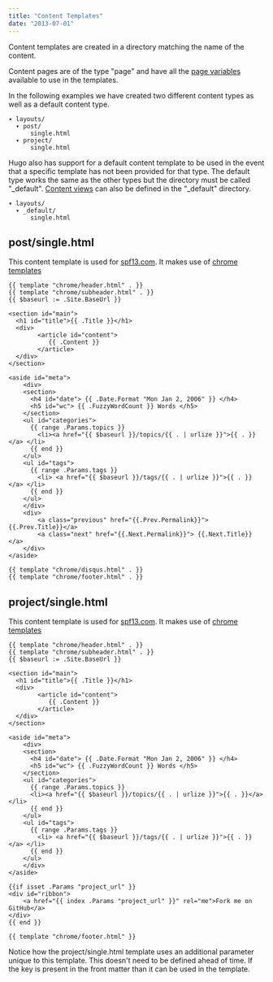 ```yaml
---
title: "Content Templates"
date: "2013-07-01"
---
```


Content templates are created in a directory matching the name of the content.

Content pages are of the type "page" and have all the [page
variables](/layout/variables/) available to use in the templates.

In the following examples we have created two different content types as well as
a default content type.

    ▾ layouts/
      ▾ post/
          single.html
      ▾ project/
          single.html

Hugo also has support for a default content template to be used in the event
that a specific template has not been provided for that type. The default type
works the same as the other types but the directory must be called "_default".
[Content views](/layout/views) can also be defined in the "_default" directory.


    ▾ layouts/
      ▾ _default/
          single.html




## post/single.html
This content template is used for [spf13.com](http://spf13.com).
It makes use of [chrome templates](/layout/chrome)

    {{ template "chrome/header.html" . }}
    {{ template "chrome/subheader.html" . }}
    {{ $baseurl := .Site.BaseUrl }}

    <section id="main">
      <h1 id="title">{{ .Title }}</h1>
      <div>
            <article id="content">
               {{ .Content }}
            </article>
      </div>
    </section>

    <aside id="meta">
        <div>
        <section>
          <h4 id="date"> {{ .Date.Format "Mon Jan 2, 2006" }} </h4>
          <h5 id="wc"> {{ .FuzzyWordCount }} Words </h5>
        </section>
        <ul id="categories">
          {{ range .Params.topics }}
            <li><a href="{{ $baseurl }}/topics/{{ . | urlize }}">{{ . }}</a> </li>
          {{ end }}
        </ul>
        <ul id="tags">
          {{ range .Params.tags }}
            <li> <a href="{{ $baseurl }}/tags/{{ . | urlize }}">{{ . }}</a> </li>
          {{ end }}
        </ul>
        </div>
        <div>
            <a class="previous" href="{{.Prev.Permalink}}"> {{.Prev.Title}}</a>
            <a class="next" href="{{.Next.Permalink}}"> {{.Next.Title}}</a>
        </div>
    </aside>

    {{ template "chrome/disqus.html" . }}
    {{ template "chrome/footer.html" . }}


## project/single.html
This content template is used for [spf13.com](http://spf13.com).
It makes use of [chrome templates](/layout/chrome)


    {{ template "chrome/header.html" . }}
    {{ template "chrome/subheader.html" . }}
    {{ $baseurl := .Site.BaseUrl }}

    <section id="main">
      <h1 id="title">{{ .Title }}</h1>
      <div>
            <article id="content">
               {{ .Content }}
            </article>
      </div>
    </section>

    <aside id="meta">
        <div>
        <section>
          <h4 id="date"> {{ .Date.Format "Mon Jan 2, 2006" }} </h4>
          <h5 id="wc"> {{ .FuzzyWordCount }} Words </h5>
        </section>
        <ul id="categories">
          {{ range .Params.topics }}
          <li><a href="{{ $baseurl }}/topics/{{ . | urlize }}">{{ . }}</a> </li>
          {{ end }}
        </ul>
        <ul id="tags">
          {{ range .Params.tags }}
            <li> <a href="{{ $baseurl }}/tags/{{ . | urlize }}">{{ . }}</a> </li>
          {{ end }}
        </ul>
        </div>
    </aside>

    {{if isset .Params "project_url" }}
    <div id="ribbon">
        <a href="{{ index .Params "project_url" }}" rel="me">Fork me on GitHub</a>
    </div>
    {{ end }}

    {{ template "chrome/footer.html" }}


Notice how the project/single.html template uses an additional parameter unique
to this template. This doesn't need to be defined ahead of time. If the key is
present in the front matter than it can be used in the template.
